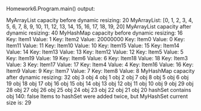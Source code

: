 Homework6.Program.main() output:

MyArrayList capacity before dynamic resizing: 20
MyArrayList: [0, 1, 2, 3, 4, 5, 6, 7, 8, 9, 10, 11, 12, 13, 14, 15, 16, 17, 18, 19, 20]
MyArrayList capacity after dynamic resizing: 40
MyHashMap capacity before dynamic resizing: 16
Key: Item1 Value: 1
Key: Item2 Value: 20000000
Key: Item0 Value: 0
Key: Item11 Value: 11
Key: Item10 Value: 10
Key: Item15 Value: 15
Key: Item14 Value: 14
Key: Item13 Value: 13
Key: Item12 Value: 12
Key: Item5 Value: 5
Key: Item19 Value: 19
Key: Item6 Value: 6
Key: Item18 Value: 18
Key: Item3 Value: 3
Key: Item17 Value: 17
Key: Item4 Value: 4
Key: Item16 Value: 16
Key: Item9 Value: 9
Key: Item7 Value: 7
Key: Item8 Value: 8
MyHashMap capacity after dynamic resizing: 32
obj 3
obj 4
obj 1
obj 2
obj 7
obj 8
obj 5
obj 6
obj 19
obj 18
obj 17
obj 16
obj 15
obj 14
obj 13
obj 12
obj 11
obj 10
obj 9
obj 29
obj 28
obj 27
obj 26
obj 25
obj 24
obj 23
obj 22
obj 21
obj 20
hashSet contains obj 140: false
Items to hashSet were added twice, but MyHashSet current size is: 29
